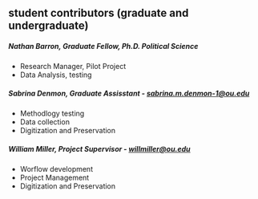 ## student contributors (graduate and undergraduate)

   
##### **Nathan Barron, Graduate Fellow, Ph.D. Political Science**
* Research Manager, Pilot Project
* Data Analysis, testing
        
##### **Sabrina Denmon, Graduate Assisstant** - [sabrina.m.denmon-1@ou.edu](sabrina.m.denmon-1@ou.edu)
* Methodlogy testing
* Data collection
* Digitization and Preservation

##### **William Miller, Project Supervisor** - [willmiller@ou.edu](willmiller@ou.edu)
* Worflow development
* Project Management
* Digitization and Preservation
  
    
